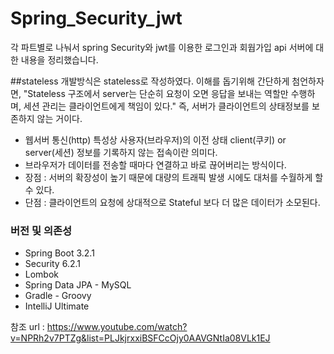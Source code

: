 # Spring_Security_jwt
각 파트별로 나눠서 spring Security와 jwt를 이용한 로그인과 회웝가입 api 서버에 대한 내용을 정리했습니다.<br>

##stateless
개발방식은 stateless로 작성하였다. 이해를 돕기위해 간단하게 첨언하자면, "Stateless 구조에서 server는 단순히 요청이 오면 응답을 보내는 역할만 수행하며, 세션 관리는 클라이언트에게 책임이 있다." 즉, 서버가 클라이언트의 상태정보를 보존하지 않는 거이다. <br>

- 웹서버 통신(http) 특성상 사용자(브라우저)의 이전 상태 client(쿠키) or server(세션) 정보를 기록하지 않는 접속이란 의미다.
- 브라우저가 데이터를 전송할 때마다 연결하고 바로 끊어버리는 방식이다.
- 장점 : 서버의 확장성이 높기 때문에 대량의 트래픽 발생 시에도 대처를 수월하게 할 수 있다.
- 단점 : 클라이언트의 요청에 상대적으로 Stateful 보다 더 많은 데이터가 소모된다.


### 버전 및 의존성
- Spring Boot 3.2.1
- Security 6.2.1
- Lombok
- Spring Data JPA - MySQL
- Gradle - Groovy
- IntelliJ Ultimate




참조 url : https://www.youtube.com/watch?v=NPRh2v7PTZg&list=PLJkjrxxiBSFCcOjy0AAVGNtIa08VLk1EJ
